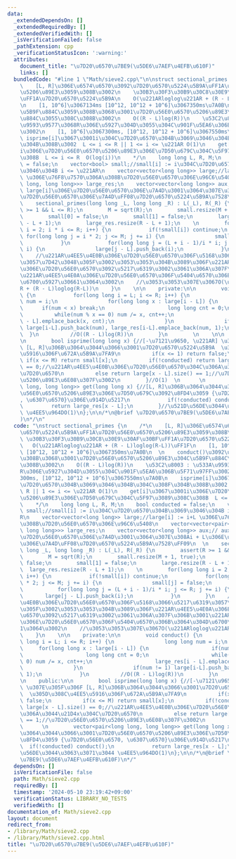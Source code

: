 ```yaml
---
data:
  _extendedDependsOn: []
  _extendedRequiredBy: []
  _extendedVerifiedWith: []
  _isVerificationFailed: false
  _pathExtension: cpp
  _verificationStatusIcon: ':warning:'
  attributes:
    document_title: "\u7D20\u6570\u7BE9(\u5DE6\u7AEF\u4EFB\u610F)"
    links: []
  bundledCode: "#line 1 \"Math/sieve2.cpp\"\n\nstruct sectional_primes {\n    /*\n\
    \    [L, R]\u306E\u6574\u6570\u3092\u7D20\u6570\u5224\u5B9A\uFF1A\u7D20\u56E0\u6570\
    \u5206\u89E3\u3059\u308B\u3002\n    \u30B3\u30F3\u30B9\u30C8\u30E9\u30AF\u30BF\
    \uFF1A\u7D20\u6570\u5224\u5B9A\n    O(\u221ARloglog\u221AR + (R - L)loglog(R-L))\uFF1F\
    \n    [1, 10^6]\u3067134ms [10^12, 10^12 + 10^6]\u3067350ms\u7A0B\n  \n    conduct()\u3092\
    \u5B9F\u884C\u3059\u308B\u3068\u3001\u7D20\u56E0\u6570\u5206\u89E3\u304C\u5B9F\
    \u884C\u3055\u308C\u308B\u3002\n    O((R - L)log(R))\n    \u53C2\u8003 : \u533A\
    \u9593\u9577\u3068R\u306E\u5927\u304D\u3055\u304C\u901F\u5EA6\u306B\u5F71\u97FF\
    \u3002\n    [1, 10^6]\u3067300ms, [10^12, 10^12 + 10^6]\u3067550ms\u7A0B\n   \
    \ isprime[i]\u3067\u3001i\u304C\u7D20\u6570\u304B\u3069\u3046\u304B\u304C\u308F\
    \u304B\u308B\u3002  L <= i <= R || 1 <= i <= \u221AR O(1)\n    get[i]\u3067\u3001\
    i\u306E\u7D20\u56E0\u6570\u5206\u89E3\u306E\u7D50\u679C\u304C\u5F97\u3089\u308C\
    \u308B  L <= i <= R  O(log(i))\n    */\n    long long L, R, M;\n    bool conducted\
    \ = false;\n    vector<bool> small;//small[i] := i\u304C\u7D20\u6570\u304B\u3069\
    \u3046\u304B i <= \u221AR\n    vector<vector<long long>> large;//large[i] := i+L\
    \ \u306E\u76F8\u7570\u306A\u308B\u7D20\u56E0\u6570\u306E\u96C6\u5408\n    vector<vector<pair<long\
    \ long, long long>>> large_res;\n    vector<vector<long long>> aux;// aux[i] :=\
    \ large[i]\u306E\u7D20\u56E0\u6570\u306E\u7A4D\u3001\u3064\u307E\u308Ai + L\u306E\
    \u7D20\u56E0\u6570\u306E\u7A4D\uFF08\u7D20\u6570\u5224\u5B9A\u7528\uFF09\n  \n\
    \    sectional_primes(long long _L, long long _R) : L(_L), R(_R) {\n        assert(R\
    \ >= 1 && L <= R);\n        M = sqrt(R);\n        small.resize(M + 1, true);\n\
    \        small[0] = false;\n        small[1] = false;\n        large.resize(R\
    \ - L + 1);\n        large_res.resize(R - L + 1);\n    \n        for(long long\
    \ i = 2; i * i <= R; i++) {\n            if(!small[i]) continue;\n           \
    \ for(long long j = i * 2; j <= M; j += i) {\n                small[j] = false;\n\
    \            }\n            for(long long j = (L + i - 1)/i * i; j <= R; j +=\
    \ i) {\n                large[j - L].push_back(i);\n            }\n        }\n\
    \    //\u221AR\u4EE5\u4E0B\u306E\u7D20\u56E0\u6570\u306F\u5168\u3066\u5217\u6319\
    \u3057\u7D42\u3048\u305F\u3002\u3053\u3053\u304B\u3089\u306F\u221AR\u4EE5\u4E0A\
    \u306E\u7D20\u56E0\u6570\u3092\u5217\u6319\u3002\u3061\u306A\u307F\u306B\u3001\
    \u221AR\u4EE5\u4E0A\u306E\u7D20\u56E0\u6570\u306F\u5404\u6570\u306B\u3064\u304D\
    \u6700\u5927\u30661\u3064\u3002\n    //\u3053\u3053\u307E\u3067O(\u221ARloglog\u221A\
    R + (R - L)loglog(R-L))\n    }\n    \n\n    private:\n\n        void conduct()\
    \ {\n            for(long long i = L; i <= R; i++) {\n                long long\
    \ num = i;\n                for(long long x : large[i - L]) {\n              \
    \      if(num < x) break;\n                    long long cnt = 0;\n          \
    \          while(num % x == 0) num /= x, cnt++;\n                    large_res[i\
    \ - L].emplace_back(x, cnt);\n                }\n                if(num != 1)\
    \ large[i-L].push_back(num), large_res[i-L].emplace_back(num, 1);\n          \
    \  }\n          //O((R - L)log(R))\n        }\n        \n    \n\n    public:\n\
    \n        bool isprime(long long x) {//[-\u7121\u9650, \u221AR] \u307E\u305F\u306F\
    \ [L, R]\u306B\u3064\u3044\u3066\u3001\u7D20\u6570\u5224\u5B9A  \u305D\u308C\u4EE5\
    \u5916\u306F\u672A\u5B9A\u7FA9\n          if(x <= 1) return false;\n         \
    \ if(x <= M) return small[x];\n          if(!conducted) return large[x - L].size()\
    \ == 0;//\u221AR\u4EE5\u4E0B\u306E\u7D20\u56E0\u6570\u304C\u306A\u3044\u21D4x\u304C\
    \u7D20\u6570\n          else return large[x - L].size() == 1;//\u7D20\u56E0\u6570\
    \u5206\u89E3\u6E08\u307F\u3002\n        }//O(1)  \n      \n        vector<pair<long\
    \ long, long long>> get(long long x) {//[L, R]\u306B\u3064\u3044\u3066\u3001\u7D20\
    \u56E0\u6570\u5206\u89E3\u306E\u7D50\u679C\u3092\u8FD4\u3059 {\u7D20\u56E0\u6570\
    , \u6307\u6570}\u306E\u914D\u5217\n            if(!conducted) conduct();\n   \
    \         return large_res[x - L];\n        }//\u521D\u56DE\u3044\u3063\u3071\u3044\
    \ \u4EE5\u964DO(1)\n};\n\n/*\n@brief \u7D20\u6570\u7BE9(\u5DE6\u7AEF\u4EFB\u610F\
    )\n*/\n"
  code: "\nstruct sectional_primes {\n    /*\n    [L, R]\u306E\u6574\u6570\u3092\u7D20\
    \u6570\u5224\u5B9A\uFF1A\u7D20\u56E0\u6570\u5206\u89E3\u3059\u308B\u3002\n   \
    \ \u30B3\u30F3\u30B9\u30C8\u30E9\u30AF\u30BF\uFF1A\u7D20\u6570\u5224\u5B9A\n \
    \   O(\u221ARloglog\u221AR + (R - L)loglog(R-L))\uFF1F\n    [1, 10^6]\u3067134ms\
    \ [10^12, 10^12 + 10^6]\u3067350ms\u7A0B\n  \n    conduct()\u3092\u5B9F\u884C\u3059\
    \u308B\u3068\u3001\u7D20\u56E0\u6570\u5206\u89E3\u304C\u5B9F\u884C\u3055\u308C\
    \u308B\u3002\n    O((R - L)log(R))\n    \u53C2\u8003 : \u533A\u9593\u9577\u3068\
    R\u306E\u5927\u304D\u3055\u304C\u901F\u5EA6\u306B\u5F71\u97FF\u3002\n    [1, 10^6]\u3067\
    300ms, [10^12, 10^12 + 10^6]\u3067550ms\u7A0B\n    isprime[i]\u3067\u3001i\u304C\
    \u7D20\u6570\u304B\u3069\u3046\u304B\u304C\u308F\u304B\u308B\u3002  L <= i <=\
    \ R || 1 <= i <= \u221AR O(1)\n    get[i]\u3067\u3001i\u306E\u7D20\u56E0\u6570\
    \u5206\u89E3\u306E\u7D50\u679C\u304C\u5F97\u3089\u308C\u308B  L <= i <= R  O(log(i))\n\
    \    */\n    long long L, R, M;\n    bool conducted = false;\n    vector<bool>\
    \ small;//small[i] := i\u304C\u7D20\u6570\u304B\u3069\u3046\u304B i <= \u221A\
    R\n    vector<vector<long long>> large;//large[i] := i+L \u306E\u76F8\u7570\u306A\
    \u308B\u7D20\u56E0\u6570\u306E\u96C6\u5408\n    vector<vector<pair<long long,\
    \ long long>>> large_res;\n    vector<vector<long long>> aux;// aux[i] := large[i]\u306E\
    \u7D20\u56E0\u6570\u306E\u7A4D\u3001\u3064\u307E\u308Ai + L\u306E\u7D20\u56E0\u6570\
    \u306E\u7A4D\uFF08\u7D20\u6570\u5224\u5B9A\u7528\uFF09\n  \n    sectional_primes(long\
    \ long _L, long long _R) : L(_L), R(_R) {\n        assert(R >= 1 && L <= R);\n\
    \        M = sqrt(R);\n        small.resize(M + 1, true);\n        small[0] =\
    \ false;\n        small[1] = false;\n        large.resize(R - L + 1);\n      \
    \  large_res.resize(R - L + 1);\n    \n        for(long long i = 2; i * i <= R;\
    \ i++) {\n            if(!small[i]) continue;\n            for(long long j = i\
    \ * 2; j <= M; j += i) {\n                small[j] = false;\n            }\n \
    \           for(long long j = (L + i - 1)/i * i; j <= R; j += i) {\n         \
    \       large[j - L].push_back(i);\n            }\n        }\n    //\u221AR\u4EE5\
    \u4E0B\u306E\u7D20\u56E0\u6570\u306F\u5168\u3066\u5217\u6319\u3057\u7D42\u3048\
    \u305F\u3002\u3053\u3053\u304B\u3089\u306F\u221AR\u4EE5\u4E0A\u306E\u7D20\u56E0\
    \u6570\u3092\u5217\u6319\u3002\u3061\u306A\u307F\u306B\u3001\u221AR\u4EE5\u4E0A\
    \u306E\u7D20\u56E0\u6570\u306F\u5404\u6570\u306B\u3064\u304D\u6700\u5927\u3066\
    1\u3064\u3002\n    //\u3053\u3053\u307E\u3067O(\u221ARloglog\u221AR + (R - L)loglog(R-L))\n\
    \    }\n    \n\n    private:\n\n        void conduct() {\n            for(long\
    \ long i = L; i <= R; i++) {\n                long long num = i;\n           \
    \     for(long long x : large[i - L]) {\n                    if(num < x) break;\n\
    \                    long long cnt = 0;\n                    while(num % x ==\
    \ 0) num /= x, cnt++;\n                    large_res[i - L].emplace_back(x, cnt);\n\
    \                }\n                if(num != 1) large[i-L].push_back(num), large_res[i-L].emplace_back(num,\
    \ 1);\n            }\n          //O((R - L)log(R))\n        }\n        \n    \n\
    \n    public:\n\n        bool isprime(long long x) {//[-\u7121\u9650, \u221AR]\
    \ \u307E\u305F\u306F [L, R]\u306B\u3064\u3044\u3066\u3001\u7D20\u6570\u5224\u5B9A\
    \  \u305D\u308C\u4EE5\u5916\u306F\u672A\u5B9A\u7FA9\n          if(x <= 1) return\
    \ false;\n          if(x <= M) return small[x];\n          if(!conducted) return\
    \ large[x - L].size() == 0;//\u221AR\u4EE5\u4E0B\u306E\u7D20\u56E0\u6570\u304C\
    \u306A\u3044\u21D4x\u304C\u7D20\u6570\n          else return large[x - L].size()\
    \ == 1;//\u7D20\u56E0\u6570\u5206\u89E3\u6E08\u307F\u3002\n        }//O(1)  \n\
    \      \n        vector<pair<long long, long long>> get(long long x) {//[L, R]\u306B\
    \u3064\u3044\u3066\u3001\u7D20\u56E0\u6570\u5206\u89E3\u306E\u7D50\u679C\u3092\
    \u8FD4\u3059 {\u7D20\u56E0\u6570, \u6307\u6570}\u306E\u914D\u5217\n          \
    \  if(!conducted) conduct();\n            return large_res[x - L];\n        }//\u521D\
    \u56DE\u3044\u3063\u3071\u3044 \u4EE5\u964DO(1)\n};\n\n/*\n@brief \u7D20\u6570\
    \u7BE9(\u5DE6\u7AEF\u4EFB\u610F)\n*/"
  dependsOn: []
  isVerificationFile: false
  path: Math/sieve2.cpp
  requiredBy: []
  timestamp: '2024-05-10 23:19:42+09:00'
  verificationStatus: LIBRARY_NO_TESTS
  verifiedWith: []
documentation_of: Math/sieve2.cpp
layout: document
redirect_from:
- /library/Math/sieve2.cpp
- /library/Math/sieve2.cpp.html
title: "\u7D20\u6570\u7BE9(\u5DE6\u7AEF\u4EFB\u610F)"
---
```

